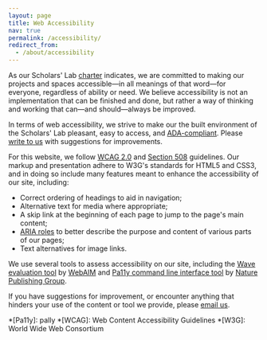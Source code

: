 ```yaml
---
layout: page
title: Web Accessibility
nav: true
permalink: /accessibility/
redirect_from:
  - /about/accessibility
---
```


As our Scholars' Lab [charter](/charter/) indicates, we are committed to making our projects and spaces accessible&mdash;in all meanings of that word&mdash;for everyone, regardless of ability or need. We believe accessibility is not an implementation that can be finished and done, but rather a way of thinking and working that can&mdash;and should&mdash;always be improved.

In terms of web accessibility, we strive to make our the built environment of the Scholars' Lab pleasant, easy to access, and [ADA-compliant](http://www.ada.gov/). Please [write to us](mailto:scholarslab@virginia.edu) with suggestions for improvements.

For this website, we follow [WCAG 2.0](http://www.w3.org/WAI/WCAG20/quickref/) and [Section 508](http://www.section508.gov/) guidelines. Our markup and presentation adhere to W3G's standards for HTML5 and CSS3, and in doing so include many features meant to enhance the accessibility of our site, including:
	
  * Correct ordering of headings to aid in navigation;
  * Alternative text for media where appropriate;
  * A skip link at the beginning of each page to jump to the page's main content;
  * [ARIA roles](http://www.w3.org/TR/wai-aria/roles) to better describe the purpose and content of various parts of our pages;
  * Text alternatives for image links.

We use several tools to assess accessibility on our site, including the [Wave evaluation tool](http://wave.webaim.org/) by [WebAIM](http://webaim.org) and [Pa11y command line interface tool](http://pa11y.org/) by [Nature Publishing Group](https://github.com/nature).

If you have suggestions for improvement, or encounter anything that hinders your use of the content or tool we provide, please [email us](mailto:scholarslab@virginia.edu).

*[Pa11y]: pally
*[WCAG]: Web Content Accessibility Guidelines
*[W3G]: World Wide Web Consortium